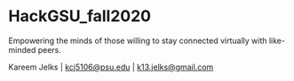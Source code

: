 # HackGSU_fall2020
Empowering the minds of those willing to stay connected virtually with like-minded peers.

Kareem Jelks | kcj5106@psu.edu | k13.jelks@gmail.com

